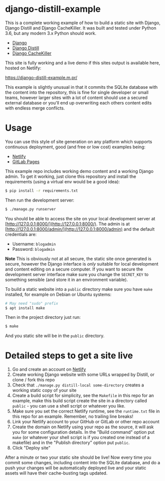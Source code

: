 # django-distill-example

This is a complete working example of how to build a static site with Django,
Django Distill and Django CacheKiller. It was built and tested under Python
3.6, but any modern 3.x Python should work.

 * [Django](https://www.djangoproject.com/)
 * [Django Distill](https://github.com/mgrp/django-distill)
 * [Django CacheKiller](https://github.com/mgrp/django-cachekiller)

This site is fully working and a live demo if this sites output is available
here, hosted on Netlify:

https://django-distill-example.m.pr/

This example is slightly unusual in that it commits the SQLite database
with the content into the repository, this is fine for single developer or
small teams, however larger sites with a lot of content should use a secured
external database or you'll end up overwriting each others content edits with
endless merge conflicts.


# Usage

You can use this style of site generation on any platform which supports
continuous deployment, good (and free or low cost) examples being:

 * [Netlify](https://netlify.com/)
 * [GitLab Pages](https://docs.gitlab.com/ee/user/project/pages/)

This example repo includes working demo content and a working Django admin. To
get it working, just clone this repository and install the requirements (using
a virtual env would be a good idea):

```bash
$ pip install -r requirements.txt
```

Then run the development server:

```bash
$ ./manage.py runserver
```

You should be able to access the site on your local development server at [http://127.0.0.1:8000/](http://127.0.0.1:8000/). The admin is at
[http://127.0.0.1:8000/admin/](http://127.0.0.1:8000/admin) and the default
credentials are:

* Username: `blogadmin`
* Password: `blogadmin`

**Note** This is obviously not at all secure, the static site once generated is
secure, however the Django interface is *only* suitable for local development
and content editing on a secure computer. If you want to secure the development
server interface make sure you change the `SECRET_KEY` to something sensible
(and store it in an environment variable).

To build a static website into a `public` directory make sure you have `make`
installed, for example on Debian or Ubuntu systems:

```bash
# May need "sudo" prefix
$ apt install make
```

Then in the project directory just run:

```bash
$ make
```

And you static site will be in the `public` directory.


# Detailed steps to get a site live

1. Go and create an account on [Netlify](https://netlify.com/)
2. Create working Django website with some URLs wrapped by Distill, or clone /
   fork this repo
3. Check that `./manage.py distill-local some-directory` creates a working
   static copy of your site
4. Create a build script for simplicity, see the `Makefile` in this repo for an
   example, make this build script create the site in a directory called
   `public` - you can use a shell script or whatever you like.
5. Make sure you set the correct Netlify runtime, see the `runtime.txt` file in
   this repo for an example. Remember, no trailing line breaks!
6. Link your Netlify account to your GitHub or GitLab or other repo account
7. Create the domain on Netlify using your repo as the source, it will ask you
   for some configuration details. In the "Build command" option put `make` 
   (or whatever your shell script is if you created one instead of a makefile)
   and in the "Publish directory" option put `public`.
8. Click "Deploy site"

After a minute or two your static site should be live! Now every time you
commit some changes, including content into the SQLite database, and do a push
your changes will be automatically deployed live and your static assets will
have their cache-busting tags updated.
